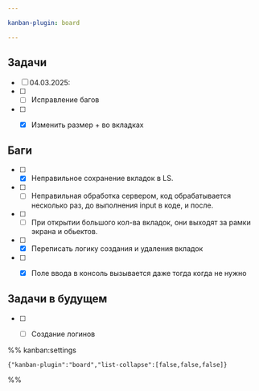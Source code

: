 ```yaml
---

kanban-plugin: board

---
```


## Задачи

- [ ] 04.03.2025:
- [ ] - [ ] Исправление багов
- [ ] - [x] Изменить размер + во вкладках


## Баги

- [ ] - [x] Неправильное сохранение вкладок в LS.
- [ ] - [ ] Неправильная обработка сервером, код обрабатывается несколько раз, до выполнения input в коде, и после.
- [ ] - [ ] При открытии большого кол-ва вкладок, они выходят за рамки экрана и обьектов.
- [ ] - [x] Переписать логику создания и удаления вкладок
- [ ] - [x] Поле ввода в консоль вызывается даже тогда когда не нужно


## Задачи в будущем

- [ ] - [ ] Создание логинов




%% kanban:settings
```
{"kanban-plugin":"board","list-collapse":[false,false,false]}
```
%%